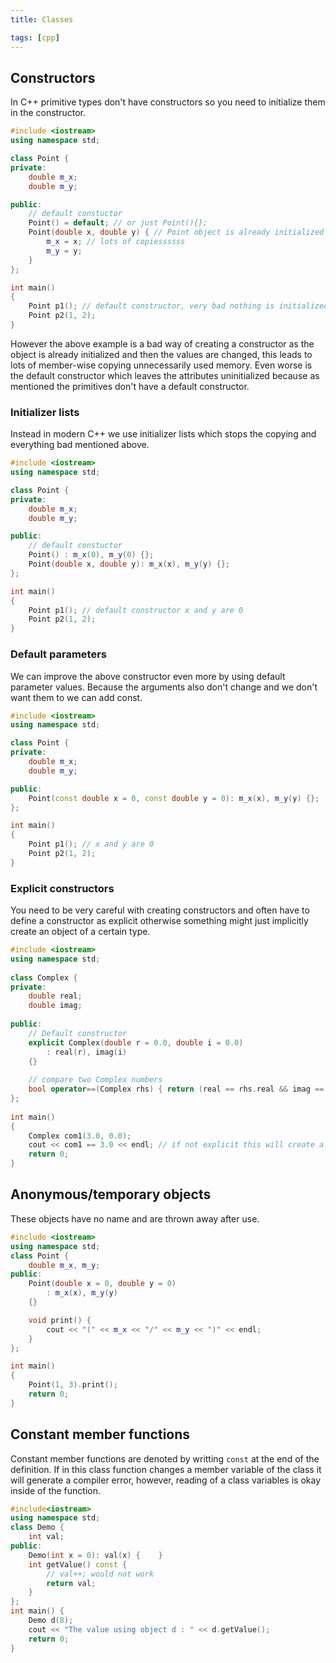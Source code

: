 ```yaml
---
title: Classes

tags: [cpp]
---
```


## Constructors

In C++ primitive types don't have constructors so you need to initialize them in the constructor.

```cpp
#include <iostream>
using namespace std;

class Point {
private:
    double m_x;
    double m_y;

public:
    // default constuctor
    Point() = default; // or just Point(){};
    Point(double x, double y) { // Point object is already initialized
        m_x = x; // lots of copiessssss
        m_y = y;
    }
};

int main()
{
    Point p1(); // default constructor, very bad nothing is initialized
    Point p2(1, 2);
}
```

However the above example is a bad way of creating a constructor as the object is already initialized and then the values are changed, this leads to lots of member-wise copying unnecessarily used memory. Even worse is the default constructor which leaves the attributes uninitialized because as mentioned the primitives don't have a default constructor.

### Initializer lists

Instead in modern C++ we use initializer lists which stops the copying and everything bad mentioned above.

```cpp
#include <iostream>
using namespace std;

class Point {
private:
    double m_x;
    double m_y;

public:
    // default constuctor
    Point() : m_x(0), m_y(0) {};
    Point(double x, double y): m_x(x), m_y(y) {};
};

int main()
{
    Point p1(); // default constructor x and y are 0
    Point p2(1, 2);
}
```

### Default parameters

We can improve the above constructor even more by using default parameter values. Because the arguments also don't change and we don't want them to we can add const.

```cpp
#include <iostream>
using namespace std;

class Point {
private:
    double m_x;
    double m_y;

public:
    Point(const double x = 0, const double y = 0): m_x(x), m_y(y) {};
};

int main()
{
    Point p1(); // x and y are 0
    Point p2(1, 2);
}
```

### Explicit constructors

You need to be very careful with creating constructors and often have to define a constructor as explicit otherwise something might just implicitly create an object of a certain type.

```cpp
#include <iostream>
using namespace std;
  
class Complex {
private:
    double real;
    double imag;
  
public:
    // Default constructor
    explicit Complex(double r = 0.0, double i = 0.0)
        : real(r), imag(i)
    {}
  
    // compare two Complex numbers
    bool operator==(Complex rhs) { return (real == rhs.real && imag == rhs.imag); }
};
  
int main()
{
    Complex com1(3.0, 0.0);
    cout << com1 == 3.0 << endl; // if not explicit this will create a Complex object (3.0,0.0) and compare them
    return 0;
}
```

## Anonymous/temporary objects

These objects have no name and are thrown away after use.

```cpp
#include <iostream>
using namespace std;
class Point {
    double m_x, m_y;
public:
    Point(double x = 0, double y = 0)
        : m_x(x), m_y(y)
    {}

    void print() {
        cout << "(" << m_x << "/" << m_y << ")" << endl;
    }
};

int main()
{
    Point(1, 3).print();
    return 0;
}
```

## Constant member functions

Constant member functions are denoted by writting `const` at the end of the definition. If in this class function changes a member variable of the class it will generate a compiler error, however, reading of a class variables is okay inside of the function.

```cpp
#include<iostream>
using namespace std;
class Demo {
    int val;
public:
    Demo(int x = 0): val(x) {    }
    int getValue() const {
        // val++; would not work
        return val;
    }
};
int main() {
    Demo d(8);
    cout << "The value using object d : " << d.getValue();
    return 0;
}
```
